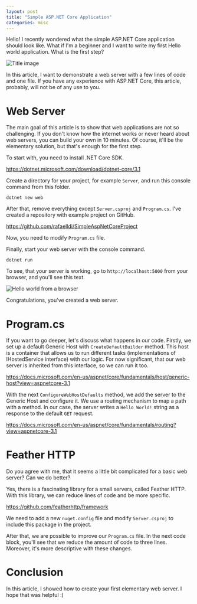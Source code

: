 ```yaml
---
layout: post
title: "Simple ASP.NET Core Application"
categories: misc
---
```


Hello! I recently wondered what the simple ASP.NET Core application should look like. What if I'm a beginner and I want to write my first Hello world application. What is the first step? 

![Title image](https://raw.githubusercontent.com/rafaelldi/rafaelldi.github.io/master/images/simple-asp-net-core-application-img.jpg)

In this article, I want to demonstrate a web server with a few lines of code and one file. If you have any experience with ASP.NET Core, this article, probably, will not be of any use to you.

# Web Server 
The main goal of this article is to show that web applications are not so challenging. If you don't know how the internet works or never heard about web servers, you can build your own in 10 minutes. Of course, it'll be the elementary solution, but that's enough for the first step.

To start with, you need to install .NET Core SDK. 

https://dotnet.microsoft.com/download/dotnet-core/3.1

Create a directory for your project, for example `Server`, and run this console command from this folder.

```
dotnet new web
```

After that, remove everything except `Server.csproj` and `Program.cs`. I've created a repository with example project on GitHub.

https://github.com/rafaelldi/SimpleAspNetCoreProject

Now, you need to modify `Program.cs` file. 

<script src="https://gist.github.com/rafaelldi/a86794ccd95991baf4541ae59bd8dad9.js"></script>

Finally, start your web server with the console command.

```
dotnet run
```

To see, that your server is working, go to `http://localhost:5000` from your browser, and you'll see this text.

![Hello world from a browser](https://raw.githubusercontent.com/rafaelldi/rafaelldi.github.io/master/images/hello-world-app.png)

Congratulations, you've created a web server.

# Program.cs
If you want to go deeper, let's discuss what happens in our code. Firstly, we set up a default Generic Host with `CreateDefaultBuilder` method. This host is a container that allows us to run different tasks (implementations of IHostedService interface) with our logic. For now significant, that our web server is inherited from this interface, so we can run it too. 

https://docs.microsoft.com/en-us/aspnet/core/fundamentals/host/generic-host?view=aspnetcore-3.1

With the next `ConfigureWebHostDefaults` method, we add the server to the Generic Host and configure it. We use a routing mechanism to map a path with a method. In our case, the server writes a `Hello World!` string as a response to the default `GET` request.

https://docs.microsoft.com/en-us/aspnet/core/fundamentals/routing?view=aspnetcore-3.1

# Feather HTTP
Do you agree with me, that it seems a little bit complicated for a basic web server? Can we do better?

Yes, there is a fascinating library for a small servers, called Feather HTTP. With this library, we can reduce lines of code and be more specific.

https://github.com/featherhttp/framework

We need to add a new `nuget.config` file and modify `Server.csproj` to include this package in the project.

<script src="https://gist.github.com/rafaelldi/73c522f33f929693e0e84fd49d2db6d3.js"></script>

<script src="https://gist.github.com/rafaelldi/e49176eb25f96958c6fb15bea82cf32a.js"></script>

After that, we are possible to improve our `Program.cs` file. In the next code block, you'll see that we reduce the amount of code to three lines. Moreover, it's more descriptive with these changes. 

<script src="https://gist.github.com/rafaelldi/d5d912df399d8b913cdaaa4d3e82c5b0.js"></script>

# Conclusion
In this article, I showed how to create your first elementary web server. I hope that was helpful :)
